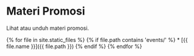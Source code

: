 # Materi Promosi

Lihat atau unduh materi promosi.

{% for file in site.static_files %}
  {% if file.path contains 'events/' %}
    * [{{ file.name }}]({{ file.path }})
  {% endif %}
{% endfor %}

